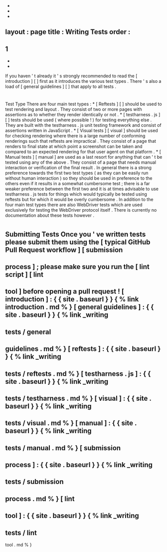 -
-
-
layout
:
page
title
:
Writing
Tests
order
:
-
1
-
-
-
If
you
haven
'
t
already
it
'
s
strongly
recommended
to
read
the
[
introduction
]
[
]
first
as
it
introduces
the
various
test
types
.
There
'
s
also
a
load
of
[
general
guidelines
]
[
]
that
apply
to
all
tests
.
#
#
Test
Type
There
are
four
main
test
types
:
*
[
Reftests
]
[
]
should
be
used
to
test
rendering
and
layout
.
They
consist
of
two
or
more
pages
with
assertions
as
to
whether
they
render
identically
or
not
.
*
[
testharness
.
js
]
[
]
tests
should
be
used
(
where
possible
!
)
for
testing
everything
else
.
They
are
built
with
the
testharness
.
js
unit
testing
framework
and
consist
of
assertions
written
in
JavaScript
.
*
[
Visual
tests
]
[
visual
]
should
be
used
for
checking
rendering
where
there
is
a
large
number
of
conforming
renderings
such
that
reftests
are
impractical
.
They
consist
of
a
page
that
renders
to
final
state
at
which
point
a
screenshot
can
be
taken
and
compared
to
an
expected
rendering
for
that
user
agent
on
that
platform
.
*
[
Manual
tests
]
[
manual
]
are
used
as
a
last
resort
for
anything
that
can
'
t
be
tested
using
any
of
the
above
.
They
consist
of
a
page
that
needs
manual
interaction
or
verification
of
the
final
result
.
In
general
there
is
a
strong
preference
towards
the
first
two
test
types
(
as
they
can
be
easily
run
without
human
interaction
)
so
they
should
be
used
in
preference
to
the
others
even
if
it
results
in
a
somewhat
cumbersome
test
;
there
is
a
far
weaker
preference
between
the
first
two
and
it
is
at
times
advisable
to
use
testharness
.
js
tests
for
things
which
would
typically
be
tested
using
reftests
but
for
which
it
would
be
overly
cumbersome
.
In
addition
to
the
four
main
test
types
there
are
also
WebDriver
tests
which
are
used
exclusively
for
testing
the
WebDriver
protocol
itself
.
There
is
currently
no
documentation
about
these
tests
however
.
#
#
Submitting
Tests
Once
you
'
ve
written
tests
please
submit
them
using
the
[
typical
GitHub
Pull
Request
workflow
]
[
submission
-
process
]
;
please
make
sure
you
run
the
[
lint
script
]
[
lint
-
tool
]
before
opening
a
pull
request
!
[
introduction
]
:
{
{
site
.
baseurl
}
}
{
%
link
introduction
.
md
%
}
[
general
guidelines
]
:
{
{
site
.
baseurl
}
}
{
%
link
_writing
-
tests
/
general
-
guidelines
.
md
%
}
[
reftests
]
:
{
{
site
.
baseurl
}
}
{
%
link
_writing
-
tests
/
reftests
.
md
%
}
[
testharness
.
js
]
:
{
{
site
.
baseurl
}
}
{
%
link
_writing
-
tests
/
testharness
.
md
%
}
[
visual
]
:
{
{
site
.
baseurl
}
}
{
%
link
_writing
-
tests
/
visual
.
md
%
}
[
manual
]
:
{
{
site
.
baseurl
}
}
{
%
link
_writing
-
tests
/
manual
.
md
%
}
[
submission
-
process
]
:
{
{
site
.
baseurl
}
}
{
%
link
_writing
-
tests
/
submission
-
process
.
md
%
}
[
lint
-
tool
]
:
{
{
site
.
baseurl
}
}
{
%
link
_writing
-
tests
/
lint
-
tool
.
md
%
}
